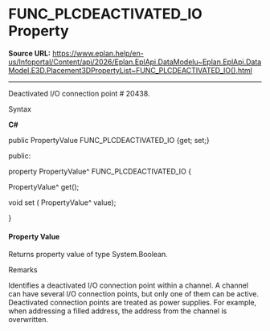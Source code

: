 # FUNC_PLCDEACTIVATED_IO Property

**Source URL:** https://www.eplan.help/en-us/Infoportal/Content/api/2026/Eplan.EplApi.DataModelu~Eplan.EplApi.DataModel.E3D.Placement3DPropertyList~FUNC_PLCDEACTIVATED_IO().html

---

Deactivated I/O connection point # 20438.

Syntax

**C#**



public PropertyValue FUNC_PLCDEACTIVATED_IO {get; set;}

public:

property PropertyValue^ FUNC_PLCDEACTIVATED_IO {

   PropertyValue^ get();

   void set (    PropertyValue^ value);

}


#### Property Value

Returns property value of type System.Boolean.

Remarks

Identifies a deactivated I/O connection point within a channel. A channel can have several I/O connection points, but only one of them can be active. Deactivated connection points are treated as power supplies. For example, when addressing a filled address, the address from the channel is overwritten.
